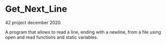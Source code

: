 # Get_Next_Line

42 project december 2020.

A program that allows to read a line, ending with a newline, from a file using open and read functions and static variables.
